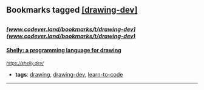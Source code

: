 ## Bookmarks tagged [[drawing-dev]](https://www.codever.land/search?q=[drawing-dev])

_<sup><sup>[www.codever.land/bookmarks/t/drawing-dev](www.codever.land/bookmarks/t/drawing-dev)</sup></sup>_
---
#### [Shelly: a programming language for drawing](https://shelly.dev/)
_<sup>https://shelly.dev/</sup>_

* **tags**: [drawing](../tagged/drawing.md), [drawing-dev](../tagged/drawing-dev.md), [learn-to-code](../tagged/learn-to-code.md)
---
